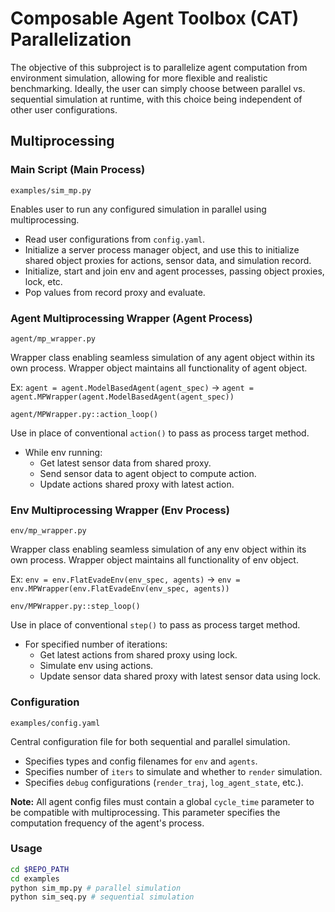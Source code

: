 # Composable Agent Toolbox (CAT) Parallelization
The objective of this subproject is to parallelize agent computation from environment simulation, allowing for more flexible and realistic benchmarking. Ideally, the user can simply choose between parallel vs. sequential simulation at runtime, with this choice being independent of other user configurations.

## Multiprocessing
### Main Script (Main Process)
```examples/sim_mp.py```

Enables user to run any configured simulation in parallel using multiprocessing.
- Read user configurations from ```config.yaml```.
- Initialize a server process manager object, and use this to initialize shared object proxies for actions, sensor data, and simulation record.
- Initialize, start and join env and agent processes, passing object proxies, lock, etc.
- Pop values from record proxy and evaluate.

### Agent Multiprocessing Wrapper (Agent Process)
```agent/mp_wrapper.py```

Wrapper class enabling seamless simulation of any agent object within its own process. Wrapper object maintains all functionality of agent object. 

Ex: ```agent = agent.ModelBasedAgent(agent_spec)``` -> ```agent = agent.MPWrapper(agent.ModelBasedAgent(agent_spec))```

```agent/MPWrapper.py::action_loop()```

Use in place of conventional ```action()``` to pass as process target method.
- While env running:
  - Get latest sensor data from shared proxy.
  - Send sensor data to agent object to compute action.
  - Update actions shared proxy with latest action.

### Env Multiprocessing Wrapper (Env Process)
```env/mp_wrapper.py```

Wrapper class enabling seamless simulation of any env object within its own process. Wrapper object maintains all functionality of env object.

Ex: ```env = env.FlatEvadeEnv(env_spec, agents)``` -> ```env = env.MPWrapper(env.FlatEvadeEnv(env_spec, agents))```

```env/MPWrapper.py::step_loop()```

Use in place of conventional ```step()``` to pass as process target method.
- For specified number of iterations:
  - Get latest actions from shared proxy using lock.
  - Simulate env using actions.
  - Update sensor data shared proxy with latest sensor data using lock.

### Configuration 
```examples/config.yaml```

Central configuration file for both sequential and parallel simulation. 
- Specifies types and config filenames for ```env``` and ```agents```.
- Specifies number of ```iters``` to simulate and whether to ```render``` simulation.
- Specifies ```debug``` configurations (```render_traj```, ```log_agent_state```, etc.).

**Note:** All agent config files must contain a global ```cycle_time``` parameter to be compatible with multiprocessing. This parameter specifies the computation frequency of the agent's process.

### Usage
```bash
cd $REPO_PATH
cd examples
python sim_mp.py # parallel simulation
python sim_seq.py # sequential simulation
```
